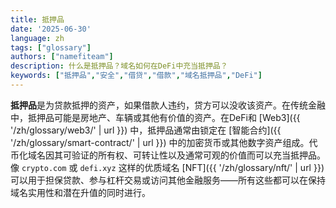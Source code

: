 ```yaml
---
title: 抵押品
date: '2025-06-30'
language: zh
tags: ["glossary"]
authors: ["namefiteam"]
description: 什么是抵押品？域名如何在DeFi中充当抵押品？
keywords: ["抵押品","安全","借贷","借款","域名抵押品","DeFi"]
---
```



**抵押品**是为贷款抵押的资产，如果借款人违约，贷方可以没收该资产。在传统金融中，抵押品可能是房地产、车辆或其他有价值的资产。在DeFi和 [Web3]({{ '/zh/glossary/web3/' | url }}) 中，抵押品通常由锁定在 [智能合约]({{ '/zh/glossary/smart-contract/' | url }}) 中的加密货币或其他数字资产组成。代币化域名因其可验证的所有权、可转让性以及通常可观的价值而可以充当抵押品。像 `crypto.com` 或 `defi.xyz` 这样的优质域名 [NFT]({{ '/zh/glossary/nft/' | url }}) 可以用于担保贷款、参与杠杆交易或访问其他金融服务——所有这些都可以在保持域名实用性和潜在升值的同时进行。